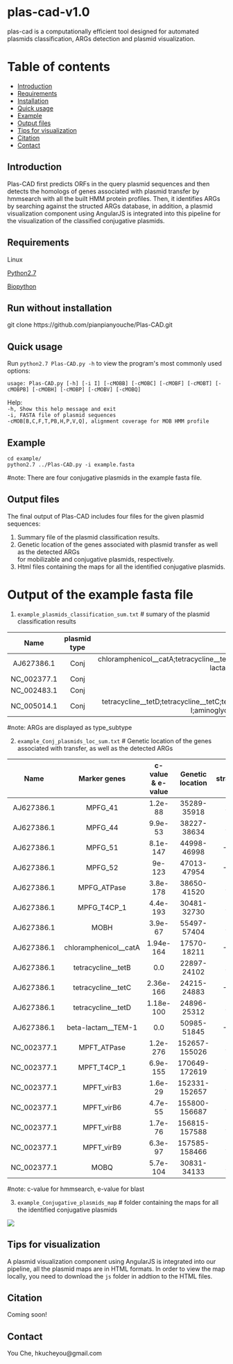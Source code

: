 # plas-cad-v1.0
plas-cad is a computationally efficient tool designed for automated plasmids classification, ARGs detection and plasmid visualization.


# Table of contents

* [Introduction](#1)
* [Requirements](#2)
* [Installation](#3)
* [Quick usage](#4)
* [Example](#5)
* [Output files](#6)
* [Tips for visualization](#7)
* [Citation](#8)
* [Contact](#9)

<h2 id="1">Introduction</h2>
    Plas-CAD first predicts ORFs in the query plasmid sequences and then detects the homologs of genes associated with plasmid transfer by hmmsearch with all the built HMM protein profiles. Then, it identifies ARGs by searching against the structed ARGs database, in addition, a plasmid visualization component using AngularJS is integrated into this pipeline for the visualization of the classified conjugative plasmids.

<h2 id="2">Requirements</h2>

Linux  

[Python2.7](https://www.python.org/download/releases/2.7/)  

[Biopython](https://biopython.org/)  


<h2 id="3">Run without installation</h2>
git clone https://github.com/pianpianyouche/Plas-CAD.git

<h2 id="4">Quick usage</h2>

Run `python2.7 Plas-CAD.py -h` to view the program's most commonly used options:  

`usage: Plas-CAD.py [-h] [-i I] [-cMOBB] [-cMOBC]
                       [-cMOBF] [-cMOBT] [-cMOBPB]
                       [-cMOBH] [-cMOBP] [-cMOBV]
                       [-cMOBQ]`  

Help:  
    `-h, Show this help message and exit`   
    `-i, FASTA file of plasmid sequences`  
    `-cMOB[B,C,F,T,PB,H,P,V,Q], alignment coverage for MOB HMM profile`

<h2 id="5">Example</h2>

`cd example/`  
`python2.7 ../Plas-CAD.py -i example.fasta`  

#note: There are four conjugative plasmids in the example fasta file.

<h2 id="6">Output files</h2>

The final output of Plas-CAD includes four files for the given plasmid sequences:  
1) Summary file of the plasmid classification results.  
2) Genetic location of the genes associated with plasmid transfer as well as the detected ARGs  
      for mobilizable and conjugative plasmids, respectively.  
3) Html files containing the maps for all the identified conjugative plasmids.

# Output of the example fasta file
1) `example_plasmids_classification_sum.txt` # sumary of the plasmid classification results  

| Name | plasmid type | ARGs |
| :-: | :-: | :-: |
| AJ627386.1 | Conj| chloramphenicol__catA;tetracycline__tetB;tetracycline__tetC;tetracycline__tetD;beta-lactam__TEM-1 |
| NC_002377.1 | Conj |  |
| NC_002483.1 | Conj |  |
| NC_005014.1 | Conj | tetracycline__tetD;tetracycline__tetC;tetracycline__tetB;aminoglycoside__aph(3'')-I;aminoglycoside__aph(6)-I |  

#note: ARGs are displayed as type_subtype  



2) `example_Conj_plasmids_loc_sum.txt` # Genetic location of the genes associated with transfer, as well as the detected ARGs  

| Name | Marker genes | c-value & e-value | Genetic location | strand |
| :-: | :-: | :-: | :-: | :-: |
| AJ627386.1 | MPFG_41 | 1.2e-88 | 35289-35918 | 1 |
| AJ627386.1 | MPFG_44 | 9.9e-53 | 38227-38634 | 1 |
| AJ627386.1 | MPFG_51 | 8.1e-147 | 44998-46998 | -1 |
| AJ627386.1 | MPFG_52 | 9e-123 | 47013-47954 | -1 |
| AJ627386.1 | MPFG_ATPase | 3.8e-178 | 38650-41520 | 1 |
| AJ627386.1 | MPFG_T4CP_1 | 4.4e-193 | 30481-32730 | 1 |
| AJ627386.1 | MOBH | 3.9e-67 | 55497-57404 | 1 |
| AJ627386.1 | chloramphenicol__catA | 1.94e-164 | 17570-18211 | -1 |
| AJ627386.1 | tetracycline__tetB | 0.0 | 22897-24102 | 1 |
| AJ627386.1 | tetracycline__tetC | 2.36e-166 | 24215-24883 | -1 |
| AJ627386.1 | tetracycline__tetD | 1.18e-100 | 24896-25312 | 1 |
| AJ627386.1 | beta-lactam__TEM-1 | 0.0 | 50985-51845 | -1 |
| NC_002377.1 | MPFT_ATPase | 1.2e-276 | 152657-155026 | 1 |
| NC_002377.1 | MPFT_T4CP_1 | 6.9e-155 | 170649-172619 | 1 |
| NC_002377.1 | MPFT_virB3 | 1.6e-29 | 152331-152657 | 1 |
| NC_002377.1 | MPFT_virB6 | 4.7e-55 | 155800-156687 | 1 |
| NC_002377.1 | MPFT_virB8 | 1.7e-76 | 156815-157588 | 1 |
| NC_002377.1 | MPFT_virB9 | 6.3e-97 | 157585-158466 | 1 |
| NC_002377.1 | MOBQ | 5.7e-104 | 30831-34133 | 1 |  

#note: c-value for hmmsearch, e-value for blast  


3) `example_Conjugative_plasmids_map` # folder containing the maps for all the identified conjugative plasmids  

![](https://github.com/pianpianyouche/Plas-CAD/blob/master/example/example_Conjugative_plasmids_map/example.jpg)  

<h2 id="7">Tips for visualization</h2>

A plasmid visualization component using AngularJS is integrated into our pipeline, all the plasmid maps are in HTML formats. In order to view the map locally, you need to download the `js` folder in addtion to the HTML files.  

<h2 id="8">Citation</h2>  
Coming soon!  

<h2 id="8">Contact</h2>  
You Che, hkucheyou@gmail.com 
